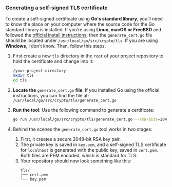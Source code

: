 ### Generating a self-signed TLS certificate

To create a self-signed certificate using **Go's standard library**, you’ll need to know the place on your computer where the source code for the Go standard library is installed. If you’re using **Linux, macOS or FreeBSD** and followed the [official install instructions](https://go.dev/doc/install#install), then the `generate_cert.go` file should be located under `/usr/local/go/src/crypto/tls`. If you are using **Windows**, I don't know. Then, follow this steps:

1. First create a new `tls` directory in the `root` of your project repository to hold the certificate and change into it:
   ```bash
   /your-project-directory
   mkdir tls
   cd tls
   
1. **Locate the** `generate_cert.go` **file**:
   If you installed Go using the official instructions, you can find the file at:
     `/usr/local/go/src/crypto/tls/generate_cert.go`

3. **Run the tool**:
   Use the following command to generate a certificate:
   ```bash
   go run /usr/local/go/src/crypto/tls/generate_cert.go --rsa-bits=2048 --host=localhost

4. Behind the scenes the `generate_cert.go` tool works in two stages:
   1. First, it creates a secure 2048-bit RSA key pair.
   2. The private key is saved in `key.pem`, and a self-signed TLS certificate for `localhost` is generated with the public key, saved in `cert.pem`. Both files are PEM encoded, which is standard for TLS.
   3. Your repository should now look something like this:  
      ```
      tls/  
      ├── cert.pem  
      └── key.pem  
